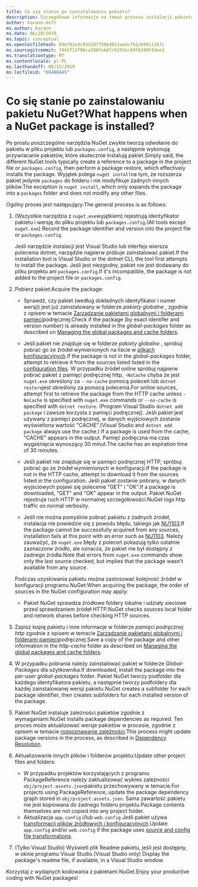 ```yaml
---
title: Co się stanie po zainstalowaniu pakietu?
description: Szczegółowe informacje na temat procesu instalacji pakietu
author: karann-msft
ms.author: karann
ms.date: 06/20/2019
ms.topic: conceptual
ms.openlocfilehash: 69ef02e3c935287759b4012aadcfb1cb9811367c
ms.sourcegitcommit: 7441f12f06ca380feb87c6192ec69f6108f43ee3
ms.translationtype: MT
ms.contentlocale: pl-PL
ms.lasthandoff: 08/15/2019
ms.locfileid: "69488445"
---
```

# <a name="what-happens-when-a-nuget-package-is-installed"></a><span data-ttu-id="1d781-103">Co się stanie po zainstalowaniu pakietu NuGet?</span><span class="sxs-lookup"><span data-stu-id="1d781-103">What happens when a NuGet package is installed?</span></span>

<span data-ttu-id="1d781-104">Po prostu poszczególne narzędzia NuGet zwykle tworzą odwołanie do pakietu w pliku projektu lub `packages.config`, a następnie wykonują przywracanie pakietów, które skutecznie instalują pakiet.</span><span class="sxs-lookup"><span data-stu-id="1d781-104">Simply said, the different NuGet tools typically create a reference to a package in the project file or `packages.config`, then perform a package restore, which effectively installs the package.</span></span> <span data-ttu-id="1d781-105">Wyjątek polega `nuget install`na tym, że rozszerza pakiet jedynie `packages` do folderu i nie modyfikuje żadnych innych plików.</span><span class="sxs-lookup"><span data-stu-id="1d781-105">The exception is `nuget install`, which only expands the package into a `packages` folder and does not modify any other files.</span></span>

<span data-ttu-id="1d781-106">Ogólny proces jest następujący:</span><span class="sxs-lookup"><span data-stu-id="1d781-106">The general process is as follows:</span></span>

1. <span data-ttu-id="1d781-107">(Wszystkie narzędzia z `nuget.exe`wyjątkiem) rejestrują identyfikator pakietu i wersję do pliku projektu lub `packages.config`.</span><span class="sxs-lookup"><span data-stu-id="1d781-107">(All tools except `nuget.exe`) Record the package identifier and version into the project file or `packages.config`.</span></span>

   <span data-ttu-id="1d781-108">Jeśli narzędzie instalacji jest Visual Studio lub interfejs wiersza polecenia dotnet, narzędzie najpierw próbuje zainstalować pakiet.</span><span class="sxs-lookup"><span data-stu-id="1d781-108">If the installation tool is Visual Studio or the dotnet CLI, the tool first attempts to install the package.</span></span> <span data-ttu-id="1d781-109">Jeśli jest niezgodny, pakiet nie jest dodawany do pliku projektu ani `packages.config`.</span><span class="sxs-lookup"><span data-stu-id="1d781-109">If it's incompatible, the package is not added to the project file or `packages.config`.</span></span>

2. <span data-ttu-id="1d781-110">Pobierz pakiet:</span><span class="sxs-lookup"><span data-stu-id="1d781-110">Acquire the package:</span></span>
   - <span data-ttu-id="1d781-111">Sprawdź, czy pakiet (według dokładnych identyfikator i numer wersji) jest już zainstalowany w folderze *pakiety globalne* , zgodnie z opisem w temacie [Zarządzanie pakietami globalnymi i folderami pamięci](../consume-packages/managing-the-global-packages-and-cache-folders.md)podręcznej.</span><span class="sxs-lookup"><span data-stu-id="1d781-111">Check if the package (by exact identifer and version number) is already installed in the *global-packages* folder as described on [Managing the global packages and cache folders](../consume-packages/managing-the-global-packages-and-cache-folders.md).</span></span>

   - <span data-ttu-id="1d781-112">Jeśli pakiet nie znajduje się w folderze *pakiety globalne* , spróbuj pobrać go ze źródeł wymienionych na liście w [plikach konfiguracyjnych](../consume-packages/Configuring-NuGet-Behavior.md).</span><span class="sxs-lookup"><span data-stu-id="1d781-112">If the package is not in the *global-packages* folder, attempt to retrieve it from the sources listed listed in the [configuration files](../consume-packages/Configuring-NuGet-Behavior.md).</span></span> <span data-ttu-id="1d781-113">W przypadku źródeł online spróbuj najpierw pobrać pakiet z pamięci podręcznej http, `-NoCache` chyba że jest `nuget.exe` określony za `--no-cache` pomocą poleceń lub `dotnet restore`jest określony za pomocą polecenia.</span><span class="sxs-lookup"><span data-stu-id="1d781-113">For online sources, attempt first to retrieve the package from the HTTP cache unless `-NoCache` is specified with `nuget.exe` commands or `--no-cache` is specified with `dotnet restore`.</span></span> <span data-ttu-id="1d781-114">(Program Visual Studio `dotnet add package` i zawsze korzysta z pamięci podręcznej). Jeśli pakiet jest używany z pamięci podręcznej, w danych wyjściowych zostanie wyświetlona wartość "CACHE".</span><span class="sxs-lookup"><span data-stu-id="1d781-114">(Visual Studio and `dotnet add package` always use the cache.) If a package is used from the cache, "CACHE" appears in the output.</span></span> <span data-ttu-id="1d781-115">Pamięć podręczna ma czas wygaśnięcia wynoszący 30 minut.</span><span class="sxs-lookup"><span data-stu-id="1d781-115">The cache has an expiration time of 30 minutes.</span></span>

   - <span data-ttu-id="1d781-116">Jeśli pakiet nie znajduje się w pamięci podręcznej HTTP, spróbuj pobrać go ze źródeł wymienionych w konfiguracji.</span><span class="sxs-lookup"><span data-stu-id="1d781-116">If the package is not in the HTTP cache, attempt to download it from the sources listed in the configuration.</span></span> <span data-ttu-id="1d781-117">Jeśli pakiet zostanie pobrany, w danych wyjściowych pojawi się polecenie "GET" i "OK".</span><span class="sxs-lookup"><span data-stu-id="1d781-117">If a package is downloaded, "GET" and "OK" appear in the output.</span></span> <span data-ttu-id="1d781-118">Pakiet NuGet rejestruje ruch HTTP w normalnej szczegółowości.</span><span class="sxs-lookup"><span data-stu-id="1d781-118">NuGet logs http traffic on normal verbosity.</span></span>

   - <span data-ttu-id="1d781-119">Jeśli nie można pomyślnie pobrać pakietu z żadnych źródeł, instalacja nie powiedzie się z powodu błędu, takiego jak [NU1103](../reference/errors-and-warnings/NU1103.md).</span><span class="sxs-lookup"><span data-stu-id="1d781-119">If the package cannot be successfully acquired from any sources, installation fails at this point with an error such as [NU1103](../reference/errors-and-warnings/NU1103.md).</span></span> <span data-ttu-id="1d781-120">Należy zauważyć, że `nuget.exe` błędy z poleceń pokazują tylko ostatnie zaznaczone źródło, ale oznacza, że pakiet nie był dostępny z żadnego źródła.</span><span class="sxs-lookup"><span data-stu-id="1d781-120">Note that errors from `nuget.exe` commands show only the last source checked, but implies that the package wasn't available from any source.</span></span>

   <span data-ttu-id="1d781-121">Podczas uzyskiwania pakietu można zastosować kolejność źródeł w konfiguracji programu NuGet:</span><span class="sxs-lookup"><span data-stu-id="1d781-121">When acquiring the package, the order of sources in the NuGet configuration may apply:</span></span>

   - <span data-ttu-id="1d781-122">Pakiet NuGet sprawdza źródłowe foldery lokalne i udziały sieciowe przed sprawdzaniem źródeł HTTP.</span><span class="sxs-lookup"><span data-stu-id="1d781-122">NuGet checks sources local folder and network shares before checking HTTP sources.</span></span>

3. <span data-ttu-id="1d781-123">Zapisz kopię pakietu i inne informacje w folderze *pamięci podręcznej http* zgodnie z opisem w temacie [Zarządzanie pakietami globalnymi i folderami pamięci](../consume-packages/managing-the-global-packages-and-cache-folders.md)podręcznej.</span><span class="sxs-lookup"><span data-stu-id="1d781-123">Save a copy of the package and other information in the *http-cache* folder as described on [Managing the global packages and cache folders](../consume-packages/managing-the-global-packages-and-cache-folders.md).</span></span>

4. <span data-ttu-id="1d781-124">W przypadku pobrania należy zainstalować pakiet w folderze *Global-Packages* dla użytkownika.</span><span class="sxs-lookup"><span data-stu-id="1d781-124">If downloaded, install the package into the per-user *global-packages* folder.</span></span> <span data-ttu-id="1d781-125">Pakiet NuGet tworzy podfolder dla każdego identyfikatora pakietu, a następnie tworzy podfoldery dla każdej zainstalowanej wersji pakietu.</span><span class="sxs-lookup"><span data-stu-id="1d781-125">NuGet creates a subfolder for each package identifier, then creates subfolders for each installed version of the package.</span></span>

5. <span data-ttu-id="1d781-126">Pakiet NuGet instaluje zależności pakietów zgodnie z wymaganiami.</span><span class="sxs-lookup"><span data-stu-id="1d781-126">NuGet installs package dependencies as required.</span></span> <span data-ttu-id="1d781-127">Ten proces może aktualizować wersje pakietów w procesie, zgodnie z opisem w temacie [rozpoznawanie zależności](../concepts/dependency-resolution.md).</span><span class="sxs-lookup"><span data-stu-id="1d781-127">This process might update package versions in the process, as described in [Dependency Resolution](../concepts/dependency-resolution.md).</span></span>

6. <span data-ttu-id="1d781-128">Aktualizowanie innych plików i folderów projektu:</span><span class="sxs-lookup"><span data-stu-id="1d781-128">Update other project files and folders:</span></span>

    - <span data-ttu-id="1d781-129">W przypadku projektów korzystających z programu PackageReference należy zaktualizować wykres zależności `obj/project.assets.json`pakietu przechowywany w temacie.</span><span class="sxs-lookup"><span data-stu-id="1d781-129">For projects using PackageReference, update the package dependency graph stored in `obj/project.assets.json`.</span></span> <span data-ttu-id="1d781-130">Sama zawartość pakietu nie jest kopiowana do żadnego folderu projektu.</span><span class="sxs-lookup"><span data-stu-id="1d781-130">Package contents themselves are not copied into any project folder.</span></span>
    - <span data-ttu-id="1d781-131">Aktualizacja `app.config` i/lub `web.config` Jeśli pakiet używa [transformacji plików źródłowych i konfiguracyjnych](../create-packages/source-and-config-file-transformations.md).</span><span class="sxs-lookup"><span data-stu-id="1d781-131">Update `app.config` and/or `web.config` if the package uses [source and config file transformations](../create-packages/source-and-config-file-transformations.md).</span></span>

7. <span data-ttu-id="1d781-132">(Tylko Visual Studio) Wyświetl plik Readme pakietu, jeśli jest dostępny, w oknie programu Visual Studio.</span><span class="sxs-lookup"><span data-stu-id="1d781-132">(Visual Studio only) Display the package's readme file, if available, in a Visual Studio window.</span></span>

<span data-ttu-id="1d781-133">Korzystaj z wydajnych kodowania z pakietami NuGet.</span><span class="sxs-lookup"><span data-stu-id="1d781-133">Enjoy your productive coding with NuGet packages!</span></span>
